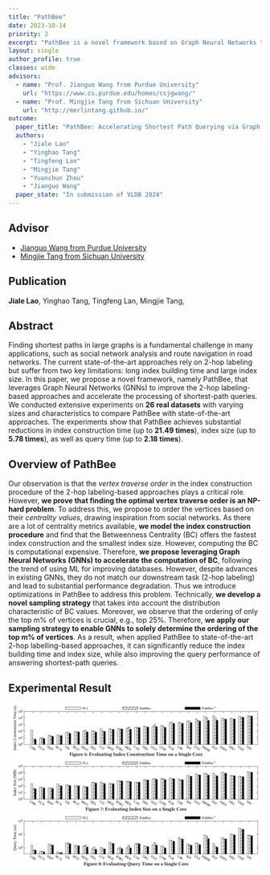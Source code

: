```yaml
---
title: "PathBee"
date: 2023-10-14
priority: 2
excerpt: "PathBee is a novel framework based on Graph Neural Networks that offers significant improvements to the existing 2-hop labeling-based approaches"
layout: single
author_profile: true
classes: wide
advisors:
  - name: "Prof. Jianguo Wang from Purdue University"
    url: "https://www.cs.purdue.edu/homes/csjgwang/"
  - name: "Prof. Mingjie Tang from Sichuan University"
    url: "http://merlintang.github.io/"
outcome:
  paper_title: "PathBee: Accelerating Shortest Path Querying via Graph Neural Networks"
  authors: 
    - "Jiale Lao"
    - "Yinghao Tang"
    - "Tingfeng Lan"
    - "Mingjie Tang"
    - "Yuanchun Zhou"
    - "Jianguo Wang"
  paper_state: "In submission of VLDB 2024"
---
```


## Advisor

- [Jianguo Wang from Purdue University](https://www.cs.purdue.edu/homes/csjgwang/)
- [Mingjie Tang from Sichuan University](http://merlintang.github.io/)


## Publication
**Jiale Lao**, Yinghao Tang, Tingfeng Lan, Mingjie Tang, 

## Abstract

Finding shortest paths in large graphs is a fundamental challenge in many applications, such as social network analysis and route navigation in road networks. The current state-of-the-art approaches rely on 2-hop labeling but suffer from two key limitations: long index building time and large index size. In this paper, we propose a novel framework, namely PathBee, that leverages Graph Neural Networks (GNNs) to improve the 2-hop labeling-based approaches and accelerate the processing of shortest-path queries. We conducted extensive experiments on **26 real datasets** with varying sizes and characteristics to compare PathBee with state-of-the-art approaches. The experiments show that PathBee achieves substantial reductions in index construction time (up to **21.49 times**), index size (up to **5.78 times**), as well as query time (up to **2.18 times**).

## Overview of PathBee

Our observation is that the *vertex traverse order* in the index construction procedure of the 2-hop labeling-based approaches plays a critical role. However, **we prove that finding the optimal vertex traverse order is an NP-hard problem**. To address this, we propose to order the vertices based on their *centrality values*, drawing inspiration from social networks. As there are a lot of centrality metrics available, **we model the index construction procedure** and find that the Betweenness Centrality (BC) offers the fastest index construction and the smallest index size. However, computing the BC is computational expensive. Therefore, **we propose leveraging Graph Neural Networks (GNNs) to accelerate the computation of BC**, following the trend of using ML for improving databases. However, despite advances in existing GNNs, they do not match our downstream task (2-hop labeling) and lead to substantial performance degradation. Thus we introduce optimizations in PathBee to address this problem.
Technically, **we develop a novel sampling strategy** that takes into account the distribution characteristic of BC values. Moreover, we observe that the ordering of only the top m% of vertices is crucial, e.g., top 25%. Therefore, **we apply our sampling strategy to enable GNNs to solely determine the ordering of the top m% of vertices**. As a result, when applied PathBee to state-of-the-art 2-hop labelling-based approaches, it can significantly reduce the index building time and index size, while also improving the query performance of answering shortest-path queries.

## Experimental Result

![experimental result](/assets/images/pathbee_experiment.png)

